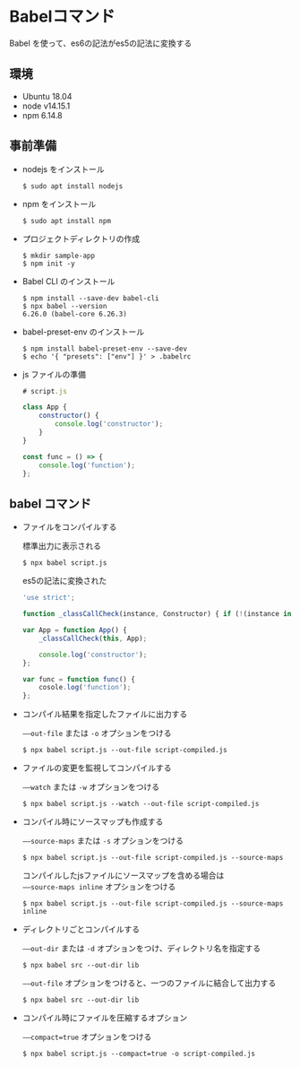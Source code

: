 # Babelコマンド 

Babel を使って、es6の記法がes5の記法に変換する

## 環境

* Ubuntu 18.04
* node v14.15.1
* npm 6.14.8

## 事前準備

* nodejs をインストール
    ```console
    $ sudo apt install nodejs
    ```
* npm をインストール
    ```console
    $ sudo apt install npm
    ```
* プロジェクトディレクトリの作成
    ```console
    $ mkdir sample-app
    $ npm init -y
    ```

 * Babel CLI のインストール

    ```console
    $ npm install --save-dev babel-cli
    $ npx babel --version
    6.26.0 (babel-core 6.26.3)
    ```

* babel-preset-env のインストール

    ```console
    $ npm install babel-preset-env --save-dev
    $ echo '{ "presets": ["env"] }' > .babelrc
    ```

* js ファイルの準備

    ```JavaScript
    # script.js

    class App {
        constructor() {
            console.log('constructor');
        }
    }

    const func = () => {
        console.log('function');
    };
    ```

## babel コマンド

* ファイルをコンパイルする

    標準出力に表示される
    ```console
    $ npx babel script.js
    ```

    es5の記法に変換された
    ```JavaScript
    'use strict';

    function _classCallCheck(instance, Constructor) { if (!(instance instanceof Constructor)) { throw new TypeError("Cannot call a class as a function"); } }

    var App = function App() {
        _classCallCheck(this, App);

        console.log('constructor');
    };

    var func = function func() {
        cosole.log('function');
    };
    ```
* コンパイル結果を指定したファイルに出力する

    `––out-file` または `-o` オプションをつける
    ```
    $ npx babel script.js --out-file script-compiled.js
    ```

* ファイルの変更を監視してコンパイルする

    `––watch` または `-w` オプションをつける
    ```
    $ npx babel script.js --watch --out-file script-compiled.js
    ```
* コンパイル時にソースマップも作成する

    `––source-maps` または `-s` オプションをつける
    ```
    $ npx babel script.js --out-file script-compiled.js --source-maps
    ```

    コンパイルしたjsファイルにソースマップを含める場合は   
    `––source-maps inline` オプションをつける
    ```
    $ npx babel script.js --out-file script-compiled.js --source-maps inline
    ```

* ディレクトリごとコンパイルする

    `––out-dir` または `-d` オプションをつけ、ディレクトリ名を指定する
    ```
    $ npx babel src --out-dir lib
    ```

    `––out-file` オプションをつけると、一つのファイルに結合して出力する
    ```
    $ npx babel src --out-dir lib
    ```

* コンパイル時にファイルを圧縮するオプション

    `––compact=true` オプションをつける
    ```
    $ npx babel script.js --compact=true -o script-compiled.js
    ```